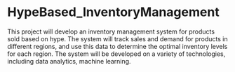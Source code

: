 # HypeBased_InventoryManagement
This project will develop an inventory management system for products sold based on hype. The system will track sales and demand for products in different regions, and use this data to determine the optimal inventory levels for each region. The system will be developed on a variety of technologies, including data analytics, machine learning.
